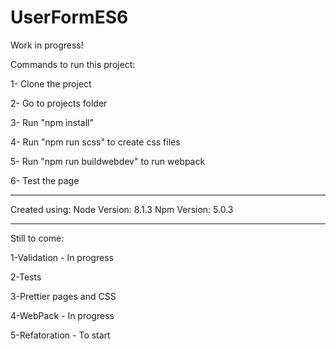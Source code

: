 # UserFormES6

Work in progress!

Commands to run this project:

1- Clone the project

2- Go to projects folder

3- Run "npm install"

4- Run "npm run scss" to create css files

5- Run "npm run buildwebdev" to run webpack

6- Test the page

------------------------------------------

Created using:
Node Version: 8.1.3
Npm Version: 5.0.3

------------------------------------------

Still to come:

1-Validation - In progress

2-Tests

3-Prettier pages and CSS

4-WebPack - In progress

5-Refatoration - To start
